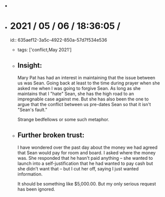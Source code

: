 -
- # 2021 / 05 / 06 / 18:36:05 /
  id:: 635aef12-3a5c-4922-850a-57d7f534e536
	- tags: ['conflict,May 2021']
	- ## Insight:
	  
	  Mary Pat has had an interest in maintaining that the issue between us was Sean. Going back at least to the time during prayer when she asked me when I was going to forgive Sean. As long as she maintains that I "hate" Sean, she has the high road to an impregnable case against me. But she has also been the one to argue that the conflict between us pre-dates Sean so that it isn't "Sean's fault."
	  
	  Strange bedfellows or some such metaphor.
	- ## Further broken trust:
	  
	  I have wondered over the past day about the money we had agreed that Sean would pay for room and board. I asked where the money was. She responded that he hasn't paid anything – she wanted to launch into a self-justification that he had wanted to pay cash but she didn't want that  – but I cut her off, saying I just wanted information.
	  
	  It should be something like $5,000.00. But my only serious request has been ignored.
	  
	  <!-- Exported from TiddlyWiki at 19:18, 22nd October 2022 -->